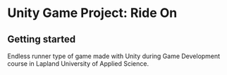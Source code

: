 # Unity Game Project: Ride On


## Getting started
Endless runner type of game made with Unity during Game Development course in Lapland University of Applied Science.
